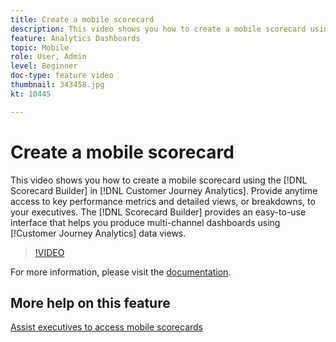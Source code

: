 ```yaml
---
title: Create a mobile scorecard
description: This video shows you how to create a mobile scorecard using the Scorecard Builder in Customer Journey Analytics. Provide anytime access to key performance metrics and detailed views, or breakdowns, to your executives. The Scorecard Builder provides an easy-to-use interface that helps you produce multi-channel dashboards using Customer Journey Analytics data views.
feature: Analytics Dashboards
topic: Mobile
role: User, Admin
level: Beginner
doc-type: feature video
thumbnail: 343458.jpg
kt: 10445

---
```


# Create a mobile scorecard

This video shows you how to create a mobile scorecard using the [!DNL Scorecard Builder] in [!DNL Customer Journey Analytics]. Provide anytime access to key performance metrics and detailed views, or breakdowns, to your executives. The [!DNL Scorecard Builder] provides an easy-to-use interface that helps you produce multi-channel dashboards using [!Customer Journey Analytics] data views.

>[!VIDEO](https://video.tv.adobe.com/v/343458/?quality=12&learn=on)

For more information, please visit the [documentation](https://experienceleague.adobe.com/docs/analytics-platform/using/cja-dashboards/create-scorecard.html).

## More help on this feature

[Assist executives to access mobile scorecards](assist-executives-to-access-mobile-scorecards.md)